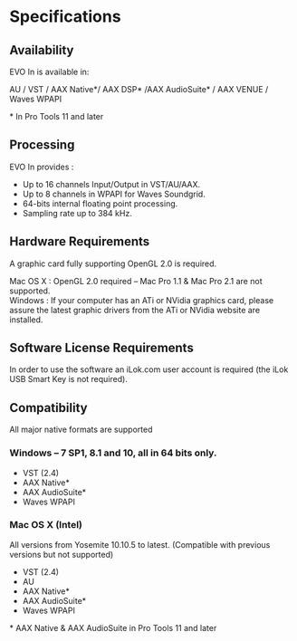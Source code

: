 # Specifications

## Availability

EVO In is available in:

AU / VST / AAX Native*/ AAX DSP* /AAX AudioSuite* / AAX VENUE / Waves WPAPI

\* In Pro Tools 11 and later

## Processing

EVO In provides :

- Up to 16 channels Input/Output in VST/AU/AAX.
- Up to 8 channels in WPAPI for Waves Soundgrid.
- 64-bits internal floating point processing.
- Sampling rate up to 384 kHz.

## Hardware Requirements

A graphic card fully supporting OpenGL 2.0 is required.

Mac OS X : OpenGL 2.0 required – Mac Pro 1.1 & Mac Pro 2.1 are not supported.  
Windows : If your computer has an ATi or NVidia graphics card, please assure the latest graphic drivers
from the ATi or NVidia website are installed.

## Software License Requirements

In order to use the software an iLok.com user account is required (the iLok USB Smart Key is not required).

## Compatibility

All major native formats are supported

### Windows – 7 SP1, 8.1 and 10, all in 64 bits only.

- VST (2.4)
- AAX Native*
- AAX AudioSuite*
- Waves WPAPI

### Mac OS X (Intel) 
All versions from Yosemite 10.10.5 to latest. (Compatible with previous versions but not supported)

- VST (2.4)
- AU
- AAX Native*
- AAX AudioSuite*
- Waves WPAPI

\* AAX Native & AAX AudioSuite in Pro Tools 11 and later


